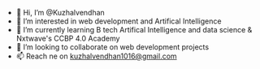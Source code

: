 - 👋 Hi, I’m @Kuzhalvendhan
- 👀 I’m interested in web development and Artifical Intelligence 
- 🌱 I’m currently learning B tech Artifical Intelligence and data science & Nxtwave's CCBP 4.0 Academy
- 💞️ I’m looking to collaborate on web development projects 
- 📫 Reach ne on kuzhalvendhan1016@gmail.com 

<!---
Kuzhalvendhan/Kuzhalvendhan is a ✨ special ✨ repository because its `README.md` (this file) appears on your GitHub profile.
You can click the Preview link to take a look at your changes.
--->

